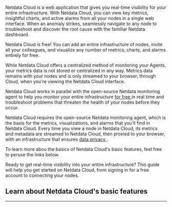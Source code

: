 <!--
title: "Overview"
sidebar_label: "Overview"
custom_edit_url: "https://github.com/netdata/netdata/blob/master/docs/concepts/netdata-cloud/overview.md"
sidebar_position: "1500"
learn_status: "Published"
learn_topic_type: "Concepts"
learn_rel_path: "Concepts/Netdata cloud"
learn_docs_purpose: "Explain the Netdata cloud, operation, principals, purpose, and how Netdata runs it's SAAS Netdata cloud"
-->

Netdata Cloud is a web application that gives you real-time visibility for your entire infrastructure. With Netdata
Cloud, you can view key metrics, insightful charts, and active alarms from all your nodes in a single web interface.
When an anomaly strikes, seamlessly navigate to any node to troubleshoot and discover the root cause with the familiar
Netdata dashboard.

Netdata Cloud is free! You can add an entire infrastructure of nodes, invite all your colleagues, and visualize any
number of metrics, charts, and alarms entirely for free.

While Netdata Cloud offers a centralized method of monitoring your Agents, your metrics data is not stored or
centralized in any way. Metrics data remains with your nodes and is only streamed to your browser, through Cloud, when
you're viewing the Netdata Cloud interface.

Netdata Cloud works in parallel with the open-source Netdata monitoring agent to help you monitor your entire
infrastructure [for free <RiExternalLinkLine className="inline-block"
/>](https://netdata.cloud/pricing/) in real time and troubleshoot problems that threaten the health of your nodes before
they occur.

Netdata Cloud requires the open-source Netdata monitoring agent, which is the basis for the metrics, visualizations, and
alarms that you'll find in Netdata Cloud. Every time you view a node in Netdata Cloud, its metrics and metadata are
streamed to Netdata Cloud, then proxied to your browser, with an infrastructure that
ensures [data privacy <RiExternalLinkLine className="inline-block" />](https://netdata.cloud/privacy/).

To learn more abou the basics of Netdata Cloud's basic features, feel free to peruse the links below.

<Grid columns="1" className="mb-16">
  <Box 
    to="/docs/cloud/get-started" 
    title="Get started with Netdata Cloud"
    cta="Go"
    image={true}>
    Ready to get real-time visibility into your entire infrastructure? This guide will help you get started on Netdata Cloud, from signing in for a free account to connecting your nodes.
  </Box>
</Grid>

## Learn about Netdata Cloud's basic features

<Grid columns="2">
  <Box
    title="Netdata Cloud Basics">
    <BoxList>
      <BoxListItem to="/docs/cloud/visualize/overview" title="Rooms" />
      <BoxListItem to="/docs/cloud/visualize/nodes" title="Views" />
      <BoxListItem to="/docs/cloud/visualize/kubernetes" title="spaces" />
    </BoxList>
  </Box>
</Grid>

*******************************************************************************
